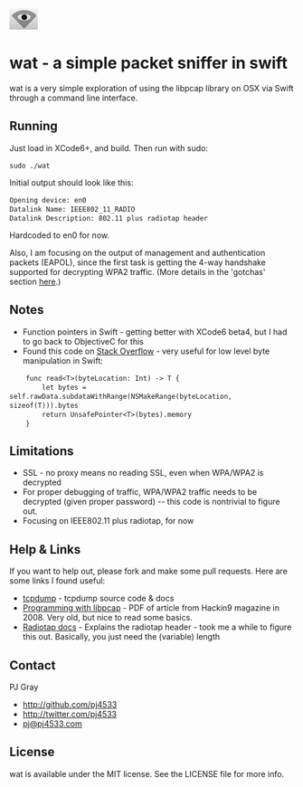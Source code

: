![](wifi_eye.png)
# wat - a simple packet sniffer in swift
wat is a very simple exploration of using the libpcap library on OSX via Swift through a command line interface.

## Running
Just load in XCode6+, and build.   Then run with sudo:
```
sudo ./wat
```

Initial output should look like this:

```
Opening device: en0
Datalink Name: IEEE802_11_RADIO
Datalink Description: 802.11 plus radiotap header
```

Hardcoded to en0 for now.  

Also, I am focusing on the output of management and authentication packets (EAPOL), since the first task is getting the 4-way handshake supported for decrypting WPA2 traffic. (More details in the 'gotchas' section [here](http://wiki.wireshark.org/HowToDecrypt802.11).)


## Notes
* Function pointers in Swift - getting better with XCode6 beta4, but I had to go back to ObjectiveC for this
* Found this code on [Stack Overflow](http://stackoverflow.com/questions/24067085/pointers-pointer-arithmetic-and-raw-data-in-swift) - very useful for low level byte manipulation in Swift:

```
    func read<T>(byteLocation: Int) -> T {
        let bytes = self.rawData.subdataWithRange(NSMakeRange(byteLocation, sizeof(T))).bytes
        return UnsafePointer<T>(bytes).memory
    }
```

## Limitations
* SSL - no proxy means no reading SSL, even when WPA/WPA2 is decrypted
* For proper debugging of traffic, WPA/WPA2 traffic needs to be decrypted (given proper password) -- this code is nontrivial to figure out.  
* Focusing on IEEE802.11 plus radiotap, for now

## Help & Links
If you want to help out, please fork and make some pull requests.  Here are some links I found useful:
* [tcpdump](http://www.tcpdump.org) - tcpdump source code &  docs
* [Programming with libpcap](http://recursos.aldabaknocking.com/libpcapHakin9LuisMartinGarcia.pdf) - PDF of article from Hackin9 magazine in 2008.  Very old, but nice to read some basics.
* [Radiotap docs](http://www.radiotap.org) - Explains the radiotap header - took me a while to figure this out.  Basically, you just need the (variable) length

## Contact

PJ Gray

- http://github.com/pj4533
- http://twitter.com/pj4533
- pj@pj4533.com

## License

wat is available under the MIT license. See the LICENSE file for more info.

